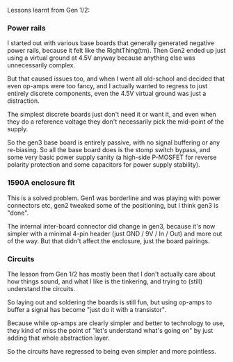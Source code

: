 Lessons learnt from Gen 1/2:

### Power rails

I started out with various base boards that generally generated negative
power rails, because it felt like the RightThing(tm).  Then Gen2 ended
up just using a virtual ground at 4.5V anyway because anything else was
unnecessarily complex.

But that caused issues too, and when I went all old-school and decided
that even op-amps were too fancy, and I actually wanted to regress to
just entirely discrete components, even the 4.5V virtual ground was just
a distraction.

The simplest discrete boards just don't need it or want it, and even
when they do a reference voltage they don't necessarily pick the
mid-point of the supply.

So the gen3 base board is entirely passive, with no signal buffering or
any re-biasing.  So all the base board does is the stomp switch bypass,
and some very basic power supply sanity (a high-side P-MOSFET for
reverse polarity protection and some capacitors for power supply
stability).

### 1590A enclosure fit

This is a solved problem.  Gen1 was borderline and was playing with
power connectors etc, gen2 tweaked some of the positioning, but I think
gen3 is "done".

The internal inter-board connector did change in gen3, because it's now
simpler with a minimal 4-pin header (just GND / 9V / In / Out) and more
out of the way.  But that didn't affect the enclosure, just the board
pairings.

### Circuits

The lesson from Gen 1/2 has mostly been that I don't actually care about
how things sound, and what I like is the tinkering, and trying to
(still) understand the circuits.

So laying out and soldering the boards is still fun, but using op-amps
to buffer a signal has become "just do it with a transistor".

Because while op-amps are clearly simpler and better to technology to
use, they kind of miss the point of "let's understand what's going on"
by just adding that whole abstraction layer.

So the circuits have regressed to being even simpler and more pointless.
